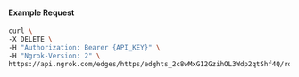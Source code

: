 <!-- Code generated for API Clients. DO NOT EDIT. -->

#### Example Request

```bash
curl \
-X DELETE \
-H "Authorization: Bearer {API_KEY}" \
-H "Ngrok-Version: 2" \
https://api.ngrok.com/edges/https/edghts_2c8wMxG12GzihOL3Wdp2qtShf4Q/routes/edghtsrt_2c8wMvsVYI4LC6uu16xSSiELG05/circuit_breaker
```
